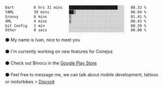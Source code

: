 <!--START_SECTION:waka-->

```txt
Dart         6 hrs 31 mins   ██████████████████████░░░   88.33 %
YAML         39 mins         ██▒░░░░░░░░░░░░░░░░░░░░░░   08.94 %
Groovy       6 mins          ▒░░░░░░░░░░░░░░░░░░░░░░░░   01.41 %
XML          4 mins          ▒░░░░░░░░░░░░░░░░░░░░░░░░   00.93 %
Git Config   1 min           ░░░░░░░░░░░░░░░░░░░░░░░░░   00.39 %
Other        0 secs          ░░░░░░░░░░░░░░░░░░░░░░░░░   00.00 %
```

<!--END_SECTION:waka-->

⚫ My name is Ivan, nice to meet you

⚫ I'm currently working on new features for Conejoz

⚫ Check out Binocu in the [Google Play Store](https://play.google.com/store/apps/dev?id=8134108822411179352)

⚫ Feel free to message me, we can talk about mobile development, tattoos or motorbikes > [Discord](https://discord.com/invite/M4wTh36A3N)
